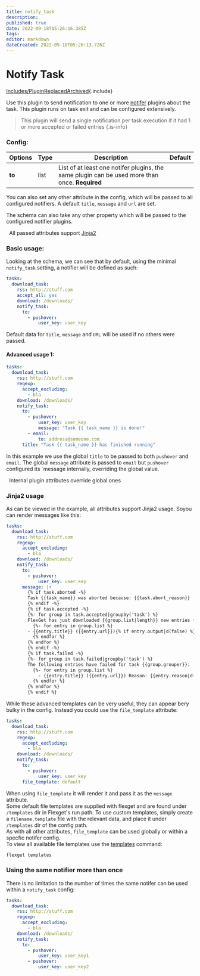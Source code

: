 ```yaml
---
title: notify_task
description: 
published: true
date: 2022-09-18T05:26:16.385Z
tags: 
editor: markdown
dateCreated: 2022-09-18T05:26:13.726Z
---
```


# Notify Task
[Includes/PluginReplacedArchived](/Includes/PluginReplacedArchived){.include}

Use this plugin to send notification to one or more [notifer](/Plugins/Notifiers) plugins about the task.
This plugin runs on task exit and can be configured extensively.

> This plugin will send a single notification per task execution if it had 1 or more accepted or failed entries
{.is-info}

### Config:

| Options |Type|  Description | Default |
| --- | ---| --- |---|
|**to**|list|List of at least one notifer plugins, the same plugin can be used more than once. **Required**


You can also set any other attribute in the config, which will be passed to all configured notifiers. A default `title`, `message` and `url` are set.

The schema can also take any other property which will be passed to the configured notifier plugins.
<div class="alert alert-info" role="alert">
  <span class="glyphicon glyphicon-info-sign"></span>
  &nbsp;
  All passed attributes support
  <a href="/Jinja/" class="alert-link">Jinja2</a>
</div>

### Basic usage:
Looking at the schema, we can see that by default, using the minimal `notify_task` setting, a notifier will be defined as such:
```yaml
tasks:
  download_task:
    rss: http://stuff.com
    accept_all: yes
    download: /downloads/
    notify_task:
      to:
        - pushover:
            user_key: user_key
```

Default data for `title`, `message` and `URL` will be used if no others were passed.

#### Advanced usage 1:
```yaml
tasks:
  download_task:
    rss: http://stuff.com
    regexp:
      accept_excluding:
        - bla
    download: /downloads/
    notify_task:
      to:
        - pushover:
            user_key: user_key
            message: "Task {{ task_name }} is done!"
        - email:
            to: address@someone.com
      title: "Task {{ task_name }} has finished running"
```
In this example we use the global `title` to be passed to both `pushover` and `email`. The global `message` attribute is passed to `email` but `pushover` configured its `message internally, overriding the global value. 

<div class="alert alert-info" role="alert">
  <span class="glyphicon glyphicon-info-sign"></span>
  &nbsp;
  Internal plugin attributes override global ones
</div>

### Jinja2 usage
As can be viewed in the example, all attributes support Jinja2 usage. Soyou can render messages like this:
```yaml
tasks:
  download_task:
    rss: http://stuff.com
    regexp:
      accept_excluding:
        - bla
    download: /downloads/
    notify_task:
      to:
        - pushover:
            user_key: user_key
      message: |+
        {% if task.aborted -%}
        Task {{task_name}} was aborted because: {{task.abort_reason}}
        {% endif -%}
        {% if task.accepted -%}
        {%- for group in task.accepted|groupby('task') %}
        FlexGet has just downloaded {{group.list|length}} new entries for task {{group.grouper}}:
          {%- for entry in group.list %}
        - {{entry.title}} ({{entry.url}}){% if entry.output|d(false) %} => {{entry.output}}{% endif %}
          {% endfor %}
        {% endfor %}
        {% endif -%}
        {% if task.failed -%}
        {%- for group in task.failed|groupby('task') %}
        The following entries have failed for task {{group.grouper}}:
          {%- for entry in group.list %}
            - {{entry.title}} ({{entry.url}}) Reason: {{entry.reason|d('unknown')}}
          {% endfor %}
        {% endfor %}
        {% endif %}
```
While these advanced templates can be very useful, they can appear bery bulky in the config. Instead you could use the `file_template` attribute:
```yaml
tasks:
  download_task:
    rss: http://stuff.com
    regexp:
      accept_excluding:
        - bla
    download: /downloads/
    notify_task:
      to:
        - pushover:
            user_key: user_key
      file_template: default
```
When using `file_template` it will render it and pass it as the `message` attribute.  
Some default file templates are supplied with flexget and are found under `/templates` dir in Flexget's run path. To use custom templates, simply create a `filename.template` file with the relevant data, and place it under `/templates` dir of the config path.  
As with all other attributes, `file_template` can be used globally or within a specfic notifer config.  
To view all available file templates use the [templates](/CLI/templates) command:  
```bash
flexget templates
```
### Using the same notifier more than once
There is no limitation to the number of times the same notifer can be used within a `notify_task` config:
```yaml
tasks:
  download_task:
    rss: http://stuff.com
    regexp:
      accept_excluding:
        - bla
    download: /downloads/
    notify_task:
      to:
        - pushover:
            user_key: user_key1
        - pushover:
            user_key: user_key2
```